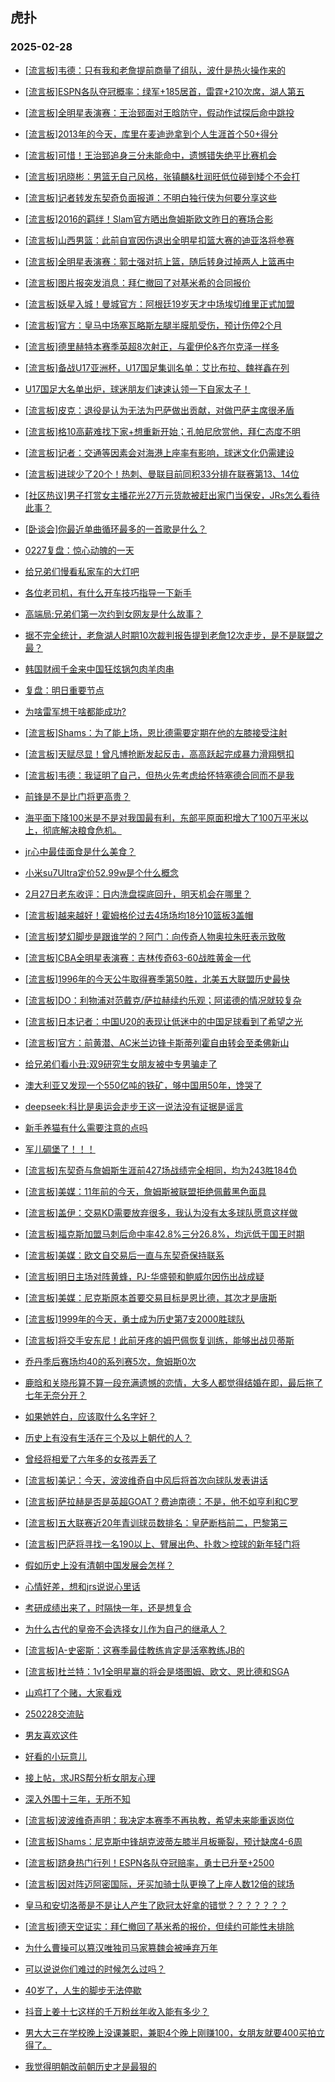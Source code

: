 ## 虎扑 
### 2025-02-28

+ [[流言板]韦德：只有我和老詹提前商量了组队，波什是热火操作来的](https://bbs.hupu.com/630817259.html)

+ [[流言板]ESPN各队夺冠概率：绿军+185居首，雷霆+210次席，湖人第五](https://bbs.hupu.com/630817389.html)

+ [[流言板]全明星表演赛：王治郅面对王晗防守，假动作试探后命中跳投](https://bbs.hupu.com/630816883.html)

+ [[流言板]2013年的今天，库里在麦迪逊拿到个人生涯首个50+得分](https://bbs.hupu.com/630817199.html)

+ [[流言板]可惜！王治郅追身三分未能命中，遗憾错失绝平比赛机会](https://bbs.hupu.com/630818972.html)

+ [[流言板]巩晓彬：男篮无自己风格，张镇麟&amp;杜润旺低位碰到矮个不会打](https://bbs.hupu.com/630819522.html)

+ [[流言板]记者转发东契奇负面报道：不明白独行侠为何要分享这些](https://bbs.hupu.com/630815946.html)

+ [[流言板]2016的羁绊！Slam官方晒出詹姆斯欧文昨日的赛场合影](https://bbs.hupu.com/630816389.html)

+ [[流言板]山西男篮：此前自宣因伤退出全明星扣篮大赛的迪亚洛将参赛](https://bbs.hupu.com/630815497.html)

+ [[流言板]全明星表演赛：郭士强对抗上篮，随后转身过掉两人上篮再中](https://bbs.hupu.com/630818880.html)

+ [[流言板]图片报突发消息：拜仁撤回了对基米希的合同报价](https://bbs.hupu.com/630815439.html)

+ [[流言板]妖星入城！曼城官方：阿根廷19岁天才中场埃切维里正式加盟](https://bbs.hupu.com/630817006.html)

+ [[流言板]官方：皇马中场塞瓦略斯左腿半膜肌受伤，预计伤停2个月](https://bbs.hupu.com/630816693.html)

+ [[流言板]德里赫特本赛季英超8次射正，与霍伊伦&amp;齐尔克泽一样多](https://bbs.hupu.com/630813994.html)

+ [[流言板]备战U17亚洲杯，U17国足集训名单：艾比布拉、魏祥鑫在列](https://bbs.hupu.com/630813097.html)

+ [U17国足大名单出炉，球迷朋友们速速认领一下自家太子！](https://bbs.hupu.com/630813914.html)

+ [[流言板]皮克：退役是认为无法为巴萨做出贡献，对做巴萨主席很矛盾](https://bbs.hupu.com/630811673.html)

+ [[流言板]格10高薪难找下家+想重新开始；孔帕尼欣赏他，拜仁态度不明](https://bbs.hupu.com/630813021.html)

+ [[流言板]记者：交通等因素会对海港上座率有影响，球迷文化仍需建设](https://bbs.hupu.com/630813699.html)

+ [[流言板]进球少了20个！热刺、曼联目前同积33分排在联赛第13、14位](https://bbs.hupu.com/630813410.html)

+ [[社区热议]男子打赏女主播花光27万元货款被赶出家门当保安，JRs怎么看待此事？](https://bbs.hupu.com/630815468.html)

+ [[卧谈会]你最近单曲循环最多的一首歌是什么？](https://bbs.hupu.com/630819581.html)

+ [0227复盘：惊心动魄的一天](https://bbs.hupu.com/630816378.html)

+ [给兄弟们慢看私家车的大灯吧](https://bbs.hupu.com/630816774.html)

+ [各位老司机，有什么开车技巧指导一下新手](https://bbs.hupu.com/630819835.html)

+ [高端局:兄弟们第一次约到女网友是什么故事？](https://bbs.hupu.com/630818516.html)

+ [据不完全统计，老詹湖人时期10次裁判报告提到老詹12次走步，是不是联盟之最？](https://bbs.hupu.com/630815830.html)

+ [韩国财阀千金来中国狂炫锅包肉羊肉串](https://bbs.hupu.com/630815496.html)

+ [复盘：明日重要节点](https://bbs.hupu.com/630815702.html)

+ [为啥雷军想干啥都能成功?](https://bbs.hupu.com/630816913.html)

+ [[流言板]Shams：为了能上场，恩比德需要定期在他的左膝接受注射](https://bbs.hupu.com/630820982.html)

+ [[流言板]天赋尽显！曾凡博抢断发起反击，高高跃起完成暴力滑翔劈扣](https://bbs.hupu.com/630818927.html)

+ [[流言板]韦德：我证明了自己，但热火先考虑给怀特塞德合同而不是我](https://bbs.hupu.com/630820597.html)

+ [前锋是不是比门将更高贵？](https://bbs.hupu.com/630811149.html)

+ [海平面下降100米是不是对我国最有利，东部平原面积增大了100万平米以上，彻底解决粮食危机。](https://bbs.hupu.com/630817104.html)

+ [jr心中最佳面食是什么美食？](https://bbs.hupu.com/630817621.html)

+ [小米su7UItra定价52.99w是个什么概念](https://bbs.hupu.com/630820766.html)

+ [2月27日老东收评：日内洗盘探底回升，明天机会在哪里？](https://bbs.hupu.com/630819677.html)

+ [[流言板]越来越好！霍姆格伦过去4场场均18分10篮板3盖帽](https://bbs.hupu.com/630818705.html)

+ [[流言板]梦幻脚步是跟谁学的？阿门：向传奇人物奥拉朱旺表示致敬](https://bbs.hupu.com/630818547.html)

+ [[流言板]CBA全明星表演赛：吉林传奇63-60战胜黄金一代](https://bbs.hupu.com/630819092.html)

+ [[流言板]1996年的今天公牛取得赛季第50胜，北美五大联盟历史最快](https://bbs.hupu.com/630819587.html)

+ [[流言板]DO：利物浦对范戴克/萨拉赫续约乐观；阿诺德的情况就较复杂](https://bbs.hupu.com/630820790.html)

+ [[流言板]日本记者：中国U20的表现让低迷中的中国足球看到了希望之光](https://bbs.hupu.com/630819799.html)

+ [[流言板]官方：前黄潜、AC米兰边锋卡斯蒂列霍自由转会至柔佛新山](https://bbs.hupu.com/630818539.html)

+ [给兄弟们看小丑:双9研究生女朋友被中专男骗走了](https://bbs.hupu.com/630821492.html)

+ [澳大利亚又发现一个550亿吨的铁矿，够中国用50年，馋哭了](https://bbs.hupu.com/630820196.html)

+ [deepseek:科比是奥运会走步王这一说法没有证据是谣言](https://bbs.hupu.com/630820983.html)

+ [新手养猫有什么需要注意的点吗](https://bbs.hupu.com/630818646.html)

+ [军儿碉堡了！！！](https://bbs.hupu.com/630818608.html)

+ [[流言板]东契奇与詹姆斯生涯前427场战绩完全相同，均为243胜184负](https://bbs.hupu.com/630821729.html)

+ [[流言板]美媒：11年前的今天，詹姆斯被联盟拒绝佩戴黑色面具](https://bbs.hupu.com/630821714.html)

+ [[流言板]盖伊：交易KD需要放弃很多，我认为没有太多球队愿意这样做](https://bbs.hupu.com/630821160.html)

+ [[流言板]福克斯加盟马刺后命中率42.8%三分26.8%，均远低于国王时期](https://bbs.hupu.com/630821424.html)

+ [[流言板]美媒：欧文自交易后一直与东契奇保持联系](https://bbs.hupu.com/630821891.html)

+ [[流言板]明日主场对阵黄蜂，PJ-华盛顿和鲍威尔因伤出战成疑](https://bbs.hupu.com/630820653.html)

+ [[流言板]美媒：尼克斯原本首要交易目标是恩比德，其次才是唐斯](https://bbs.hupu.com/630821685.html)

+ [[流言板]1999年的今天，勇士成为历史第7支2000胜球队](https://bbs.hupu.com/630821436.html)

+ [[流言板]将交手安东尼！此前牙疼的姆巴佩恢复训练，能够出战贝蒂斯](https://bbs.hupu.com/630820573.html)

+ [乔丹季后赛场均40的系列赛5次，詹姆斯0次](https://bbs.hupu.com/630821838.html)

+ [鹿晗和关晓彤算不算一段充满遗憾的恋情，大多人都觉得结婚在即，最后拖了七年无奈分开？](https://bbs.hupu.com/630820105.html)

+ [如果她姓白，应该取什么名字好？](https://bbs.hupu.com/630820645.html)

+ [历史上有没有生活在三个及以上朝代的人？](https://bbs.hupu.com/630820130.html)

+ [曾经将相爱了六年多的女孩弄丢了](https://bbs.hupu.com/630821753.html)

+ [[流言板]美记：今天，波波维奇自中风后将首次向球队发表讲话](https://bbs.hupu.com/630821918.html)

+ [[流言板]萨拉赫是否是英超GOAT？费迪南德：不是，他不如亨利和C罗](https://bbs.hupu.com/630818915.html)

+ [[流言板]五大联赛近20年青训球员数排名：皇萨断档前二，巴黎第三](https://bbs.hupu.com/630815815.html)

+ [[流言板]巴萨将寻找一名190以上、臂展出色、扑救＞控球的新年轻门将](https://bbs.hupu.com/630815761.html)

+ [假如历史上没有清朝中国发展会怎样？](https://bbs.hupu.com/630820582.html)

+ [心情好差，想和jrs说说心里话](https://bbs.hupu.com/630820809.html)

+ [考研成绩出来了，时隔快一年，还是想复合](https://bbs.hupu.com/630820683.html)

+ [为什么古代的皇帝不会选择女儿作为自己的继承人？](https://bbs.hupu.com/630821210.html)

+ [[流言板]A-史密斯：这赛季最佳教练肯定是活塞教练JB的](https://bbs.hupu.com/630821872.html)

+ [[流言板]杜兰特：1v1全明星赢的将会是塔图姆、欧文、恩比德和SGA](https://bbs.hupu.com/630821769.html)

+ [山鸡打了个赌，大家看戏](https://bbs.hupu.com/630821147.html)

+ [250228交流贴](https://bbs.hupu.com/630821670.html)

+ [男友喜欢这件](https://bbs.hupu.com/630821689.html)

+ [好看的小玩意儿](https://bbs.hupu.com/630821372.html)

+ [接上帖，求JRS帮分析女朋友心理](https://bbs.hupu.com/630821493.html)

+ [深入外围十三年，无所不知](https://bbs.hupu.com/630821446.html)

+ [[流言板]波波维奇声明：我决定本赛季不再执教，希望未来能重返岗位](https://bbs.hupu.com/630822176.html)

+ [[流言板]Shams：尼克斯中锋胡克波蒂左膝半月板撕裂，预计缺席4-6周](https://bbs.hupu.com/630821905.html)

+ [[流言板]跻身热门行列！ESPN各队夺冠赔率，勇士已升至+2500](https://bbs.hupu.com/630821835.html)

+ [[流言板]因对阵迈阿密国际，牙买加骑士队更换了上座人数12倍的球场](https://bbs.hupu.com/630821107.html)

+ [皇马和安切洛蒂是不是让人产生了欧冠太好拿的错觉？？？？？？？](https://bbs.hupu.com/630819562.html)

+ [[流言板]德天空证实：拜仁撤回了基米希的报价，但续约可能性未排除](https://bbs.hupu.com/630816212.html)

+ [为什么曹操可以篡汉唯独司马家篡魏会被唾弃万年](https://bbs.hupu.com/630822151.html)

+ [可以说说你们难过的时候怎么过吗？](https://bbs.hupu.com/630821619.html)

+ [40岁了，人生的脚步无法停歇](https://bbs.hupu.com/630822120.html)

+ [抖音上姜十七这样的千万粉丝年收入能有多少？](https://bbs.hupu.com/630821856.html)

+ [男大大三在学校晚上没课兼职，兼职4个晚上刚赚100，女朋友就要400买拍立得了。](https://bbs.hupu.com/630821597.html)

+ [我觉得明朝改前朝历史才是最狠的](https://bbs.hupu.com/630821807.html)

